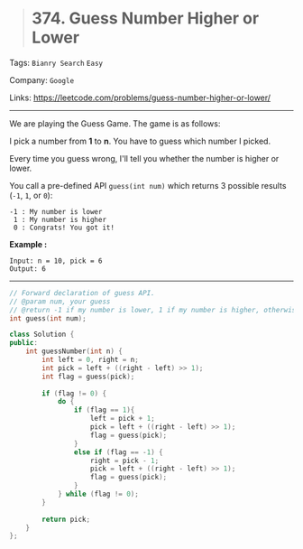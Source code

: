 > # 374. Guess Number Higher or Lower

Tags: `Bianry Search` `Easy`

Company: `Google`

Links: <https://leetcode.com/problems/guess-number-higher-or-lower/>

----

We are playing the Guess Game. The game is as follows:

I pick a number from **1** to **n**. You have to guess which number I picked.

Every time you guess wrong, I'll tell you whether the number is higher or lower.

You call a pre-defined API `guess(int num)` which returns 3 possible results (`-1`, `1`, or `0`):

```
-1 : My number is lower
 1 : My number is higher
 0 : Congrats! You got it!
```

**Example :**

```
Input: n = 10, pick = 6
Output: 6
```

---

```c++
// Forward declaration of guess API.
// @param num, your guess
// @return -1 if my number is lower, 1 if my number is higher, otherwise return 0
int guess(int num);

class Solution {
public:
    int guessNumber(int n) {
        int left = 0, right = n;
        int pick = left + ((right - left) >> 1);
        int flag = guess(pick);
        
        if (flag != 0) {
            do {
                if (flag == 1){
                    left = pick + 1;
                    pick = left + ((right - left) >> 1);
                    flag = guess(pick);
                } 
                else if (flag == -1) {
                    right = pick - 1;
                    pick = left + ((right - left) >> 1);
                    flag = guess(pick);
                }
            } while (flag != 0);
        }
        
        return pick;
    }
};
```

